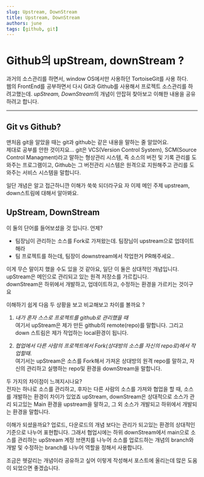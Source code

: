 ```yaml
---
slug: Upstream, DownStream
title: Upstream, DownStream
authors: june
tags: [github, git]
---
```

# Github의 upStream, downStream ?

과거의 소스관리를 하면서, window OS에서만 사용하던 TortoiseGit를 사용 하다.  
웹의 FrontEnd를 공부하면서 다시 Git과 Github를 사용해서 프로젝트 소스관리를 하려고했는데.
*upStream, DownStream*의 개념이 안잡혀 찾아보고 이해한 내용을 공유하려고 합니다.

---
<!--more-->

## Git vs Github?

맨처음 git을 알았을 때는 git과 github는 같은 내용을 말하는 줄 알았어요.  
제대로 공부를 안한 것이지요... git은 VCS(Version Control System), SCM(Source Control Managment)라고 말하는 형상관리 시스템, 즉 소스의 버전 및 기록 관리를 도와주는 프로그램이고, Github는 그 버전관리 시스템은 원격으로 지원해주고 관리를 도와주는 서비스 시스템을 말합니다.

일단 개념은 알고 접근하니깐 이해가 쑥쑥 되더라구요 자 이제 메인 주제 upstream, down스트림에 대해서 알아봐요.

## UpStream, DownStream

이 둘의 단어를 들어보셨을 것 입니다. 언제?

- 팀장님이 관리하는 소스를 Fork로 가져왔는데. 팀장님이 upstream으로 업데이트 해라
- 팀 프로젝트를 하는데, 팀장이 downstream에서 작업한거 PR해주세요..

이게 무슨 말이지 했을 수도 있을 것 같아요, 일단 이 둘은 상대적인 개념입니다.  
upStream은 메인으로 관리되고 있는 원격 저장소를 가르킵니다.  
downStream은 하위에서 개발하고, 업데이트하고, 수정하는 환경을 가르키는 것이구요

이해하기 쉽게 다음 두 상황을 보고 비교해보고 차이를 볼까요 ?

1. _내가 혼자 스스로 프로젝트를 github로 관리했을 때_  
   여기서 upStream은 제가 만든 github의 remote(repo)를 말합니다. 그리고 down 스트림은 제가 작업하는 local환경이 됩니다.

1. _협업에서 다른 사람의 프로젝트에서 Fork(상대방의 소스를 자신의 repo로)에서 작업할때_.  
   여기서는 upStream은 소스를 Fork해서 가져온 상대방의 원격 repo를 말하고, 자신의 관리하고 실행하는 repo및 환경을 downStream을 말합니다.

두 가지의 차이점이 느껴지시나요?  
전자는 하나로 소스를 관리하고, 후자는 다른 사람의 소스를 가져와 협업을 할 때, 소스를 개발하는 환경이 차이가 있었죠 upStream, downStream은 상대적으로 소스가 관리 되고있는 Main 환경을 upstream을 말하고, 그 외 소스가 개발되고 하위에서 개발되는 환경을 말합니다.

이해가 되셨을까요? 업로드, 다운로드의 개념 보다는 관리가 되고있는 환경의 상대적인 기준으로 나누어 표현합니다. 그래서 협업시에는 하위 downStream에서 main으로 소스를 관리하는 upStream 계정 브랜치를 나누어 소스를 업로드하는 개념의 branch와 개발 및 수정하는 branch를 나누어 역할을 정해서 사용합니다.

조금은 헷갈리는 개념이라 공유하고 싶어 이렇게 작성해서 포스트에 올리는데 많은 도움이 되었으면 좋겠습니다.
